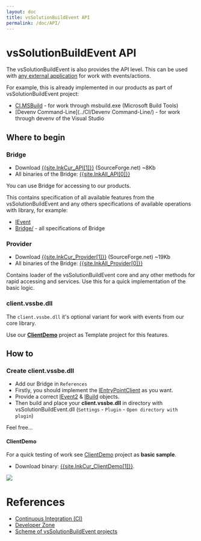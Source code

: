 ```yaml
---
layout: doc
title: vsSolutionBuildEvent API
permalink: /doc/API/
---
```

# vsSolutionBuildEvent API

The vsSolutionBuildEvent is also provides the API level. This can be used with [any external application](../Scheme/) for work with events/actions.

For example, this is already implemented in our products as part of vsSolutionBuildEvent project:

* [CI.MSBuild](../CI/CI.MSBuild/) - for work through msbuild.exe (Microsoft Build Tools)
* [Devenv Command-Line](../CI/Devenv Command-Line/) - for work through devenv of the Visual Studio

## Where to begin

### Bridge

* Download [{{site.lnkCur_API[1]}}]({{site.lnkCur_API[2]}}) (SourceForge.net) ~8Kb
* All binaries of the Bridge: [{{site.lnkAll_API[0]}}]({{site.lnkAll_API[1]}})

You can use Bridge for accessing to our products.

This contains specification of all available features from the vsSolutionBuildEvent and any others specifications of available operations with library, for example:

* [IEvent](https://github.com/3F/vsSolutionBuildEvent/blob/master/Bridge/IEvent.cs)
* [Bridge/](https://github.com/3F/vsSolutionBuildEvent/tree/master/Bridge) - all specifications of Bridge


### Provider

* Download [{{site.lnkCur_Provider[1]}}]({{site.lnkCur_Provider[2]}}) (SourceForge.net) ~19Kb
* All binaries of the Bridge: [{{site.lnkAll_Provider[0]}}]({{site.lnkAll_Provider[1]}})

Contains loader of the vsSolutionBuildEvent core and any other methods for rapid accessing and services. Use this for a quick implementation of the basic logic.

### client.vssbe.dll

The `client.vssbe.dll` it's optional variant for work with events from our core library. 

Use our **[ClientDemo](https://github.com/3F/vsSolutionBuildEvent/tree/master/ClientDemo)** project as Template project for this features.

## How to

### Create client.vssbe.dll

* Add our Bridge in `References`
* Firstly, you should implement the [IEntryPointClient](https://github.com/3F/vsSolutionBuildEvent/blob/master/Bridge/IEntryPointClient.cs) as you want.
* Provide a correct [IEvent2](https://github.com/3F/vsSolutionBuildEvent/blob/master/Bridge/IEvent2.cs) & [IBuild](https://github.com/3F/vsSolutionBuildEvent/blob/master/Bridge/IBuild.cs) objects.
* Then build and place your **client.vssbe.dll** in directory with vsSolutionBuildEvent.dll (`Settings` - `Plugin` - `Open directory with plugin`)

Feel free...

#### ClientDemo

For a quick testing of work see [ClientDemo](../Examples/Demo/#clientdemo) project as **basic sample**.

* Download binary: [{{site.lnkCur_ClientDemo[1]}}]({{site.lnkCur_ClientDemo[2]}}).

![](../Resources/Demo/DemoClient.png)

# References

* [Continuous Integration (CI)](../CI/)
* [Developer Zone](../Dev/)
* [Scheme of vsSolutionBuildEvent projects](../Scheme/)